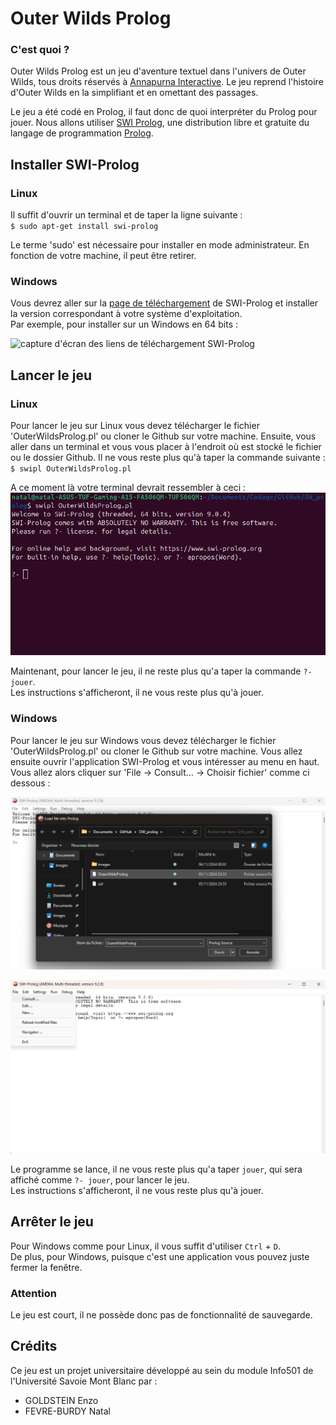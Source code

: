 # Outer Wilds Prolog
### C'est quoi ?

Outer Wilds Prolog est un jeu d'aventure textuel dans l'univers de Outer Wilds, tous droits réservés à [Annapurna Interactive](https://annapurnainteractive.com/en). Le jeu reprend l'histoire d'Outer Wilds en la simplifiant et en omettant des passages.

Le jeu a été codé en Prolog, il faut donc de quoi interpréter du Prolog pour jouer.
Nous allons utiliser [SWI Prolog](https://www.swi-prolog.org/), une distribution libre et gratuite du langage de programmation [Prolog](https://fr.wikipedia.org/wiki/Prolog).

## Installer SWI-Prolog

### Linux

Il suffit d'ouvrir un terminal et de taper la ligne suivante : \
`$ sudo apt-get install swi-prolog` 

Le terme 'sudo' est nécessaire pour installer en mode administrateur. En fonction de votre machine, il peut être retirer.

### Windows

Vous devrez aller sur la [page de téléchargement](https://www.swi-prolog.org/download/devel) de SWI-Prolog et installer la version correspondant à votre système d'exploitation.\
Par exemple, pour installer sur un Windows en 64 bits :

![capture d'écran des liens de téléchargement SWI-Prolog](images/SWI-Prolog_lien_telechargement)

## Lancer le jeu

### Linux

Pour lancer le jeu sur Linux vous devez télécharger le fichier 'OuterWildsProlog.pl' ou cloner le Github sur votre machine. Ensuite, vous aller dans un terminal et vous vous placer à l'endroit où est stocké le fichier ou le dossier Github. Il ne vous reste plus qu'à taper la commande suivante : \
`$ swipl OuterWildsProlog.pl`

A ce moment là votre terminal devrait ressembler à ceci : 
![Capture d'écran du terminal après le lancement du programme](images/SWI-Prolog_lancement_prog.png)

Maintenant, pour lancer le jeu, il ne reste plus qu'a taper la commande `?- jouer`.\
Les instructions s'afficheront, il ne vous reste plus qu'à jouer.

### Windows

Pour lancer le jeu sur Windows vous devez télécharger le fichier 'OuterWildsProlog.pl' ou cloner le Github sur votre machine. Vous allez ensuite ouvrir l'application SWI-Prolog et vous intéresser au menu en haut. Vous allez alors cliquer sur 'File -> Consult... -> Choisir fichier' comme ci dessous :

![Capture d'écran de l'application SWI-Prolog](images/SWI-Prolog_app_File.png)

![Capture d'écran de la recherche de dossier](images/SWI-Prolog_app_Consult.png)

Le programme se lance, il ne vous reste plus qu'a taper `jouer`, qui sera affiché comme `?- jouer`, pour lancer le jeu.\
Les instructions s'afficheront, il ne vous reste plus qu'à jouer.

## Arrêter le jeu

Pour Windows comme pour Linux, il vous suffit d'utiliser `Ctrl` + `D`.\
De plus, pour Windows, puisque c'est une application vous pouvez juste fermer la fenêtre.

### Attention

Le jeu est court, il ne possède donc pas de fonctionnalité de sauvegarde.

## Crédits

Ce jeu est un projet universitaire développé au sein du module Info501 de l'Université Savoie Mont Blanc par :
- GOLDSTEIN Enzo
- FEVRE-BURDY Natal
